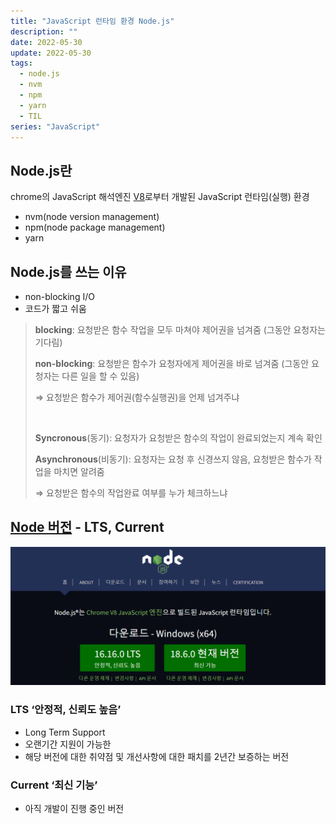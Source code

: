 ```yaml
---
title: "JavaScript 런타임 환경 Node.js"
description: ""
date: 2022-05-30
update: 2022-05-30
tags:
  - node.js
  - nvm
  - npm
  - yarn
  - TIL
series: "JavaScript"
---
```


## Node.js란
chrome의 JavaScript 해석엔진 [V8](https://v8.dev/)로부터 개발된 JavaScript 런타임(실행) 환경
- nvm(node version management)
- npm(node package management)
- yarn

## Node.js를 쓰는 이유
- non-blocking I/O
- 코드가 짧고 쉬움

> **blocking**: 요청받은 함수 작업을 모두 마쳐야 제어권을 넘겨줌 (그동안 요청자는 기다림)
> 
> **non-blocking**: 요청받은 함수가 요청자에게 제어권을 바로 넘겨줌 (그동안 요청자는 다른 일을 할 수 있음)
>
> ⇒ 요청받은 함수가 제어권(함수실행권)을 언제 넘겨주냐
> 
> <br/>
> 
> **Syncronous**(동기): 요청자가 요청받은 함수의 작업이 완료되었는지 계속 확인
> 
> **Asynchronous**(비동기): 요청자는 요청 후 신경쓰지 않음, 요청받은 함수가 작업을 마치면 알려줌
>
> ⇒ 요청받은 함수의 작업완료 여부를 누가 체크하느냐

## [Node 버전](https://nodejs.org/ko/) - LTS, Current
![nodejs.org](why-nodejs(1).png)

### LTS ‘안정적, 신뢰도 높음’
- Long Term Support
- 오랜기간 지원이 가능한
- 해당 버전에 대한 취약점 및 개선사항에 대한 패치를 2년간 보증하는 버전

### Current ‘최신 기능’
- 아직 개발이 진행 중인 버전
